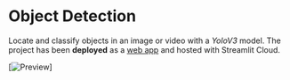 #  Object Detection
Locate and classify objects in an image or video with a *YoloV3* model. The project has been **deployed** as a [web app](https://share.streamlit.io/real-veersandhu/object-detection/app.py) and hosted with Streamlit Cloud.

[![Preview](media/demo_image2.PNG)]